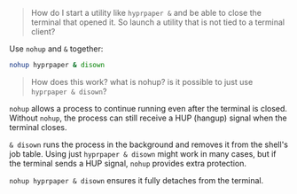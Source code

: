 > How do I start a utility like `hyprpaper &` and be able to close the terminal that opened it. So launch a utility that is not tied to a terminal client?

Use `nohup` and `&` together:

```bash
nohup hyprpaper & disown
```

> How does this work? what is nohup? is it possible to just use `hyprpaper & disown`?

`nohup` allows a process to continue running even after the terminal is closed. Without `nohup`, the process can still receive a HUP (hangup) signal when the terminal closes.

`& disown` runs the process in the background and removes it from the shell's job table. Using just `hyprpaper & disown` might work in many cases, but if the terminal sends a HUP signal, `nohup` provides extra protection.

`nohup hyprpaper & disown` ensures it fully detaches from the terminal.

